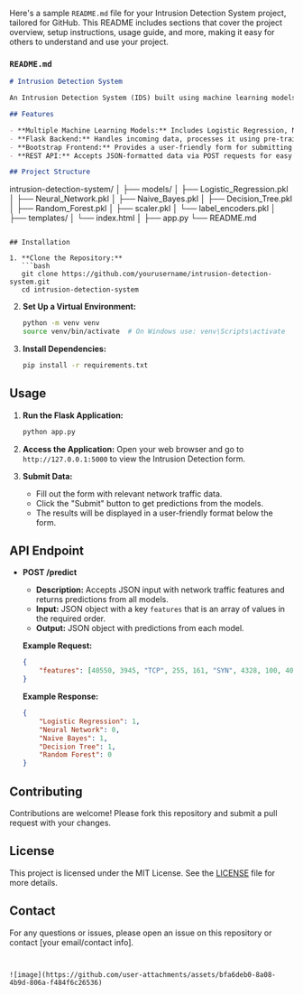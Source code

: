 Here's a sample `README.md` file for your Intrusion Detection System project, tailored for GitHub. This README includes sections that cover the project overview, setup instructions, usage guide, and more, making it easy for others to understand and use your project.

### `README.md`

```markdown
# Intrusion Detection System

An Intrusion Detection System (IDS) built using machine learning models to classify network traffic data as either "Intrusion Detected" or "No Intrusion Detected". This project utilizes a Flask backend to serve predictions from various trained models and a Bootstrap-styled HTML frontend for user interaction.

## Features

- **Multiple Machine Learning Models:** Includes Logistic Regression, Neural Network, Naive Bayes, Decision Tree, and Random Forest models for intrusion detection.
- **Flask Backend:** Handles incoming data, processes it using pre-trained models, and returns prediction results.
- **Bootstrap Frontend:** Provides a user-friendly form for submitting network traffic data and displays the prediction results in a readable format.
- **REST API:** Accepts JSON-formatted data via POST requests for easy integration with other systems.

## Project Structure

```
intrusion-detection-system/
│
├── models/
│   ├── Logistic_Regression.pkl
│   ├── Neural_Network.pkl
│   ├── Naive_Bayes.pkl
│   ├── Decision_Tree.pkl
│   ├── Random_Forest.pkl
│   ├── scaler.pkl
│   └── label_encoders.pkl
│
├── templates/
│   └── index.html
│
├── app.py
└── README.md
```

## Installation

1. **Clone the Repository:**
   ```bash
   git clone https://github.com/yourusername/intrusion-detection-system.git
   cd intrusion-detection-system
   ```

2. **Set Up a Virtual Environment:**
   ```bash
   python -m venv venv
   source venv/bin/activate  # On Windows use: venv\Scripts\activate
   ```

3. **Install Dependencies:**
   ```bash
   pip install -r requirements.txt
   ```


## Usage

1. **Run the Flask Application:**
   ```bash
   python app.py
   ```

2. **Access the Application:**
   Open your web browser and go to `http://127.0.0.1:5000` to view the Intrusion Detection form.

3. **Submit Data:**
   - Fill out the form with relevant network traffic data.
   - Click the "Submit" button to get predictions from the models.
   - The results will be displayed in a user-friendly format below the form.

## API Endpoint

- **POST /predict**
  - **Description:** Accepts JSON input with network traffic features and returns predictions from all models.
  - **Input:** JSON object with a key `features` that is an array of values in the required order.
  - **Output:** JSON object with predictions from each model.

  **Example Request:**
  ```json
  {
      "features": [40550, 3945, "TCP", 255, 161, "SYN", 4328, 100, 405, 333, 32259, 0]
  }
  ```

  **Example Response:**
  ```json
  {
      "Logistic Regression": 1,
      "Neural Network": 0,
      "Naive Bayes": 1,
      "Decision Tree": 1,
      "Random Forest": 0
  }
  ```

## Contributing

Contributions are welcome! Please fork this repository and submit a pull request with your changes.

## License

This project is licensed under the MIT License. See the [LICENSE](LICENSE) file for more details.

## Contact

For any questions or issues, please open an issue on this repository or contact [your email/contact info].

```


![image](https://github.com/user-attachments/assets/bfa6deb0-8a08-4b9d-806a-f484f6c26536)
